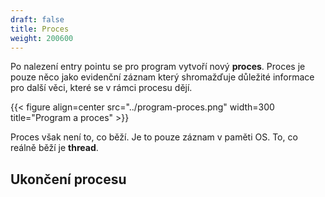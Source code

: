 ```yaml
---
draft: false
title: Proces
weight: 200600
---
```


Po nalezení entry pointu se pro program vytvoří nový **proces**. Proces je pouze něco jako evidenční záznam který shromažďuje důležité informace pro další věci, které se v rámci procesu dějí.

{{< figure align=center src="../program-proces.png" width=300 title="Program a proces" >}}

Proces však není to, co běží. Je to pouze záznam v paměti OS. To, co reálně běží je **thread**.

## Ukončení procesu

